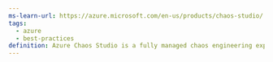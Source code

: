 ```yaml
---
ms-learn-url: https://azure.microsoft.com/en-us/products/chaos-studio/
tags:
  - azure
  - best-practices
definition: Azure Chaos Studio is a fully managed chaos engineering experimentation platform for accelerating discovery of hard-to-find problems, from late-stage development through production.
---
```

